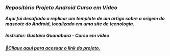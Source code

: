### <i>Repositório Projeto Android Curso em Vídeo

<i><b>Aqui fui desafiado a replicar um template de um artigo sobre a origem do mascote do Android, localizado em uma site de tecnologia.

##### Instrutor: Gustavo Guanabara - Curso em vídeo

[🔗Clique aqui para acessar o link do projeto.](https://android-taupe.vercel.app/)
